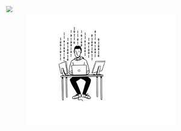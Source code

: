 <img src="https://capsule-render.vercel.app/api?type=waving&color=gradient&height=120&section=header&text=Hey,%20Everyone%20🕹️&fontSize=50&animation=fadeIn&fontColor=FFFFFF&fontAlignY=30" />

<div id="header" align="center">
  <img src="coder.svg" width="400"/>
</div>
